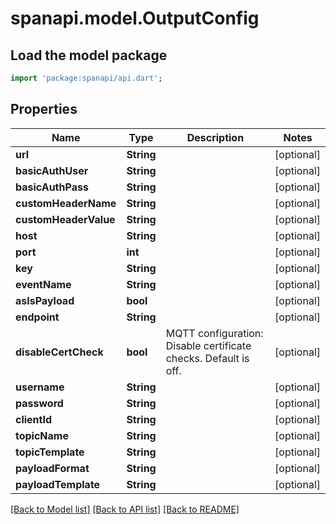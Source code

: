 # spanapi.model.OutputConfig

## Load the model package
```dart
import 'package:spanapi/api.dart';
```

## Properties
Name | Type | Description | Notes
------------ | ------------- | ------------- | -------------
**url** | **String** |  | [optional] 
**basicAuthUser** | **String** |  | [optional] 
**basicAuthPass** | **String** |  | [optional] 
**customHeaderName** | **String** |  | [optional] 
**customHeaderValue** | **String** |  | [optional] 
**host** | **String** |  | [optional] 
**port** | **int** |  | [optional] 
**key** | **String** |  | [optional] 
**eventName** | **String** |  | [optional] 
**asIsPayload** | **bool** |  | [optional] 
**endpoint** | **String** |  | [optional] 
**disableCertCheck** | **bool** | MQTT configuration: Disable certificate checks. Default is off. | [optional] 
**username** | **String** |  | [optional] 
**password** | **String** |  | [optional] 
**clientId** | **String** |  | [optional] 
**topicName** | **String** |  | [optional] 
**topicTemplate** | **String** |  | [optional] 
**payloadFormat** | **String** |  | [optional] 
**payloadTemplate** | **String** |  | [optional] 

[[Back to Model list]](../README.md#documentation-for-models) [[Back to API list]](../README.md#documentation-for-api-endpoints) [[Back to README]](../README.md)


